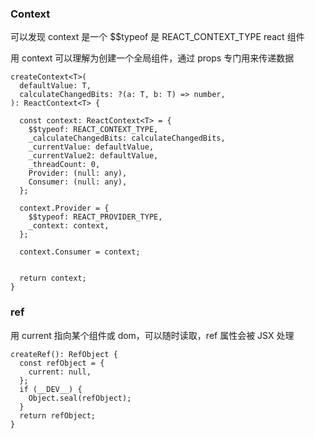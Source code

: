 ### Context

可以发现 context 是一个 $$typeof 是 REACT_CONTEXT_TYPE react 组件

用 context 可以理解为创建一个全局组件，通过 props 专门用来传递数据

```
createContext<T>(
  defaultValue: T,
  calculateChangedBits: ?(a: T, b: T) => number,
): ReactContext<T> {

  const context: ReactContext<T> = {
    $$typeof: REACT_CONTEXT_TYPE,
    _calculateChangedBits: calculateChangedBits,
    _currentValue: defaultValue,
    _currentValue2: defaultValue,
    _threadCount: 0,
    Provider: (null: any),
    Consumer: (null: any),
  };

  context.Provider = {
    $$typeof: REACT_PROVIDER_TYPE,
    _context: context,
  };

  context.Consumer = context;


  return context;
}
```

### ref

用 current 指向某个组件或 dom，可以随时读取，ref 属性会被 JSX 处理

```
createRef(): RefObject {
  const refObject = {
    current: null,
  };
  if (__DEV__) {
    Object.seal(refObject);
  }
  return refObject;
}
```
